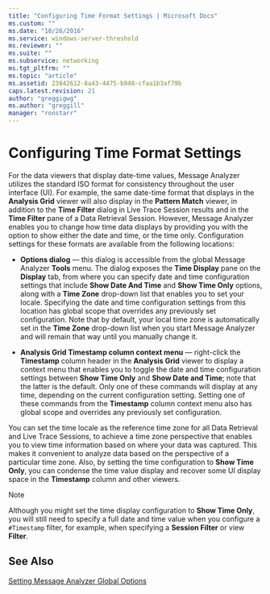 ```yaml
---
title: "Configuring Time Format Settings | Microsoft Docs"
ms.custom: ""
ms.date: "10/26/2016"
ms.service: windows-server-threshold
ms.reviewer: ""
ms.suite: ""
ms.subservice: networking
ms.tgt_pltfrm: ""
ms.topic: "article"
ms.assetid: 23842612-8a43-4475-b948-cfaa1b3af79b
caps.latest.revision: 21
author: "greggigwg"
ms.author: "greggill"
manager: "ronstarr"
---
```


# Configuring Time Format Settings

For the data viewers that display date-time values, Message Analyzer utilizes the standard ISO format for consistency throughout the user interface (UI). For example, the same date-time format that displays in the **Analysis Grid** viewer will also display in the **Pattern Match** viewer, in addition to the **Time Filter** dialog in Live Trace Session results and in the **Time Filter** pane of a Data Retrieval Session.  However, Message Analyzer enables you to change how time data displays by providing you with the option to show either the date and time, or the time only.  Configuration settings for these formats are available from the following locations:  
  
-   **Options dialog** — this dialog is accessible from the global Message Analyzer **Tools** menu. The dialog exposes the **Time Display** pane on the **Display** tab, from where you can specify date and time configuration settings that include **Show Date And Time** and **Show Time Only** options, along with a **Time Zone** drop-down list that enables you to set your locale. Specifying the date and time configuration settings from this location has global scope that overrides any previously set configuration.  Note that by default, your local time zone is automatically set in the **Time Zone** drop-down list when you start Message Analyzer and will remain that way until you manually change it.  
  
-   **Analysis Grid Timestamp column context menu** — right-click the **Timestamp** column header in the **Analysis Grid** viewer to display a context menu that enables you to toggle the date and time configuration settings between **Show Time Only** and **Show Date and Time**; note that the latter is the default. Only one of these commands will display at any time, depending on the current configuration setting. Setting one of these commands from the **Timestamp** column context menu also has global scope and overrides any previously set configuration.  
  
You can set the time locale as the reference time zone for all Data Retrieval and Live Trace Sessions, to achieve a time zone perspective that enables you to view time information based on where your data was captured. This makes it convenient to analyze data based on the perspective of a particular time zone. Also, by setting the time configuration to **Show Time Only**, you can condense the time value display and recover some UI display space in the **Timestamp** column and other viewers.  
  
> [!NOTE]
>  Although you might set the time display configuration to **Show Time Only**, you will still need to specify a full date and time value when you configure a `#Timestamp` filter, for example, when specifying a **Session Filter** or view **Filter**.  
  
## See Also  

[Setting Message Analyzer Global Options](setting-message-analyzer-global-options.md)
